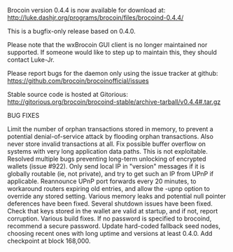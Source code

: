 Brocoin version 0.4.4 is now available for download at:
http://luke.dashjr.org/programs/brocoin/files/brocoind-0.4.4/

This is a bugfix-only release based on 0.4.0.

Please note that the wxBrocoin GUI client is no longer maintained nor supported. If someone would like to step up to maintain this, they should contact Luke-Jr.

Please report bugs for the daemon only using the issue tracker at github:
https://github.com/brocoin/brocoinofficial/issues

Stable source code is hosted at Gitorious:
http://gitorious.org/brocoin/brocoind-stable/archive-tarball/v0.4.4#.tar.gz

BUG FIXES

Limit the number of orphan transactions stored in memory, to prevent a potential denial-of-service attack by flooding orphan transactions. Also never store invalid transactions at all.
Fix possible buffer overflow on systems with very long application data paths. This is not exploitable.
Resolved multiple bugs preventing long-term unlocking of encrypted wallets (issue #922).
Only send local IP in "version" messages if it is globally routable (ie, not private), and try to get such an IP from UPnP if applicable.
Reannounce UPnP port forwards every 20 minutes, to workaround routers expiring old entries, and allow the -upnp option to override any stored setting.
Various memory leaks and potential null pointer deferences have been
fixed.
Several shutdown issues have been fixed.
Check that keys stored in the wallet are valid at startup, and if not,
report corruption.
Various build fixes.
If no password is specified to brocoind, recommend a secure password.
Update hard-coded fallback seed nodes, choosing recent ones with long uptime and versions at least 0.4.0.
Add checkpoint at block 168,000.

